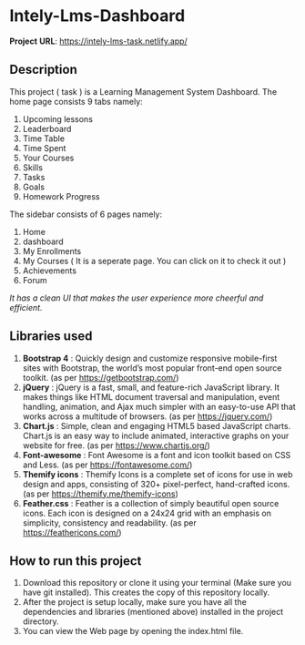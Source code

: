 # Intely-Lms-Dashboard

**Project** **URL**: https://intely-lms-task.netlify.app/

## Description

This project ( task ) is a Learning Management System Dashboard. The home page consists 9 tabs namely:
1. Upcoming lessons
2. Leaderboard
3. Time Table
4. Time Spent
5. Your Courses
6. Skills
7. Tasks
8. Goals
9. Homework Progress

The sidebar consists of 6 pages namely:
1. Home
2. dashboard
3. My Enrollments
4. My Courses ( It is a seperate page. You can click on it to check it out )
5. Achievements
6. Forum

*It has a clean UI that makes the user experience more cheerful and efficient.*

## Libraries used

1. **Bootstrap 4** : Quickly design and customize responsive mobile-first sites with Bootstrap, the world’s most popular front-end open source toolkit. (as per https://getbootstrap.com/)
2. **jQuery** : jQuery is a fast, small, and feature-rich JavaScript library. It makes things like HTML document traversal and manipulation, event handling, animation, and Ajax much simpler with an easy-to-use API that works across a multitude of browsers. (as per https://jquery.com/)
3. **Chart.js** : Simple, clean and engaging HTML5 based JavaScript charts. Chart.js is an easy way to include animated, interactive graphs on your website for free. (as per https://www.chartjs.org/)
4. **Font-awesome** : Font Awesome is a font and icon toolkit based on CSS and Less. (as per https://fontawesome.com/)
5. **Themify icons** : Themify Icons is a complete set of icons for use in web design and apps, consisting of 320+ pixel-perfect, hand-crafted icons. (as per https://themify.me/themify-icons)
6. **Feather.css** : Feather is a collection of simply beautiful open source icons. Each icon is designed on a 24x24 grid with an emphasis on simplicity, consistency and readability. (as per https://feathericons.com/)


## How to run this project

1. Download this repository or clone it using your terminal (Make sure you have git installed). This creates the copy of this repository locally.
2. After the project is setup locally, make sure you have all the dependencies and libraries (mentioned above) installed in the project directory.
3. You can view the Web page by opening the index.html file.
